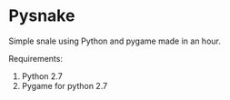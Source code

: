 # Pysnake
Simple snale using Python and pygame made in an hour.

Requirements:
  1. Python 2.7
  2. Pygame for python 2.7
